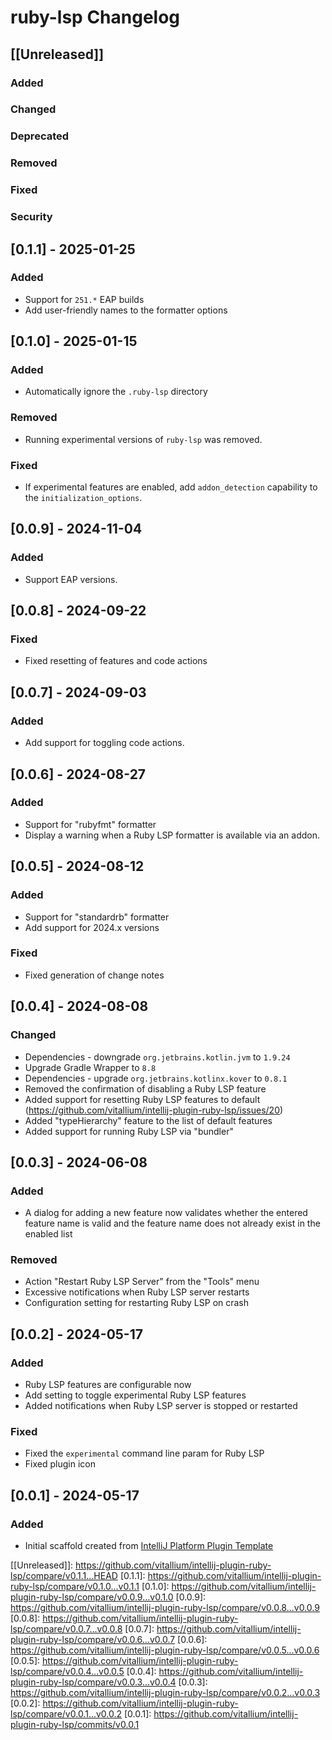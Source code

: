 # ruby-lsp Changelog

## [[Unreleased]]

### Added

### Changed

### Deprecated

### Removed

### Fixed

### Security

## [0.1.1] - 2025-01-25

### Added

- Support for `251.*` EAP builds
- Add user-friendly names to the formatter options

## [0.1.0] - 2025-01-15

### Added

- Automatically ignore the `.ruby-lsp` directory

### Removed

- Running experimental versions of `ruby-lsp` was removed.

### Fixed

- If experimental features are enabled, add `addon_detection` capability to the `initialization_options`.

## [0.0.9] - 2024-11-04

### Added

- Support EAP versions.

## [0.0.8] - 2024-09-22

### Fixed

- Fixed resetting of features and code actions

## [0.0.7] - 2024-09-03

### Added

- Add support for toggling code actions.

## [0.0.6] - 2024-08-27

### Added

- Support for "rubyfmt" formatter
- Display a warning when a Ruby LSP formatter is available via an addon.

## [0.0.5] - 2024-08-12

### Added

- Support for "standardrb" formatter
- Add support for 2024.x versions

### Fixed

- Fixed generation of change notes

## [0.0.4] - 2024-08-08

### Changed

- Dependencies - downgrade `org.jetbrains.kotlin.jvm` to `1.9.24`
- Upgrade Gradle Wrapper to `8.8`
- Dependencies - upgrade `org.jetbrains.kotlinx.kover` to `0.8.1`
- Removed the confirmation of disabling a Ruby LSP feature
- Added support for resetting Ruby LSP features to default (https://github.com/vitallium/intellij-plugin-ruby-lsp/issues/20)
- Added "typeHierarchy" feature to the list of default features
- Added support for running Ruby LSP via "bundler"

## [0.0.3] - 2024-06-08

### Added

- A dialog for adding a new feature now validates whether the entered feature name is valid and the feature name does not already exist in the enabled list

### Removed

- Action "Restart Ruby LSP Server" from the "Tools" menu
- Excessive notifications when Ruby LSP server restarts
- Configuration setting for restarting Ruby LSP on crash

## [0.0.2] - 2024-05-17

### Added

- Ruby LSP features are configurable now
- Add setting to toggle experimental Ruby LSP features
- Added notifications when Ruby LSP server is stopped or restarted

### Fixed

- Fixed the `experimental` command line param for Ruby LSP
- Fixed plugin icon

## [0.0.1] - 2024-05-17

### Added

- Initial scaffold created from [IntelliJ Platform Plugin Template](https://github.com/JetBrains/intellij-platform-plugin-template)

[[Unreleased]]: https://github.com/vitallium/intellij-plugin-ruby-lsp/compare/v0.1.1...HEAD
[0.1.1]: https://github.com/vitallium/intellij-plugin-ruby-lsp/compare/v0.1.0...v0.1.1
[0.1.0]: https://github.com/vitallium/intellij-plugin-ruby-lsp/compare/v0.0.9...v0.1.0
[0.0.9]: https://github.com/vitallium/intellij-plugin-ruby-lsp/compare/v0.0.8...v0.0.9
[0.0.8]: https://github.com/vitallium/intellij-plugin-ruby-lsp/compare/v0.0.7...v0.0.8
[0.0.7]: https://github.com/vitallium/intellij-plugin-ruby-lsp/compare/v0.0.6...v0.0.7
[0.0.6]: https://github.com/vitallium/intellij-plugin-ruby-lsp/compare/v0.0.5...v0.0.6
[0.0.5]: https://github.com/vitallium/intellij-plugin-ruby-lsp/compare/v0.0.4...v0.0.5
[0.0.4]: https://github.com/vitallium/intellij-plugin-ruby-lsp/compare/v0.0.3...v0.0.4
[0.0.3]: https://github.com/vitallium/intellij-plugin-ruby-lsp/compare/v0.0.2...v0.0.3
[0.0.2]: https://github.com/vitallium/intellij-plugin-ruby-lsp/compare/v0.0.1...v0.0.2
[0.0.1]: https://github.com/vitallium/intellij-plugin-ruby-lsp/commits/v0.0.1
